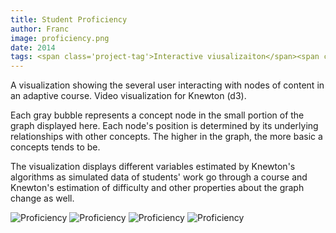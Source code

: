 ```yaml
---
title: Student Proficiency
author: Franc
image: proficiency.png
date: 2014
tags: <span class='project-tag'>Interactive viusalizaiton</span><span class='project-tag'>d3.js</span><span class='project-tag'>Tools</span><span class='project-tag'>Visual communication</span>
---
```


A visualization showing the several user interacting with nodes of content in an adaptive course. Video visualization for Knewton (d3).

Each gray bubble represents a concept node in the small portion of the graph displayed here. Each node's position is determined by its underlying relationships with other concepts. The higher in the graph, the more basic a concepts tends to be.

The visualization displays different variables estimated by Knewton's algorithms as simulated data of students' work go through a course and Knewton's estimation of difficulty and other properties about the graph change as well.

![Proficiency](assets/content/work/proficiency01.png)
![Proficiency](assets/content/work/proficiency02.png)
![Proficiency](assets/content/work/proficiency03.png)
![Proficiency](assets/content/work/proficiency04.png)
